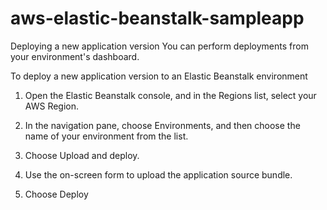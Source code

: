 # aws-elastic-beanstalk-sampleapp

Deploying a new application version
You can perform deployments from your environment's dashboard.

To deploy a new application version to an Elastic Beanstalk environment

1. Open the Elastic Beanstalk console, and in the Regions list, select your AWS Region.

2. In the navigation pane, choose Environments, and then choose the name of your environment from the list.

3. Choose Upload and deploy.

4. Use the on-screen form to upload the application source bundle.

5. Choose Deploy
